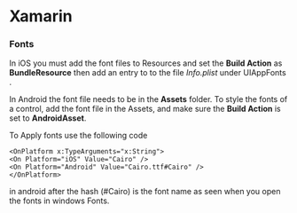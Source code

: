 # Xamarin
### Fonts
In iOS you must add the font files to Resources and set the **Build Action** as  **BundleResource** then add an entry to to the file *Info.plist* under UIAppFonts .

In Android the font file needs to be in the **Assets** folder. To style the fonts of a control, add the font file in the Assets, and make sure the **Build Action** is set to **AndroidAsset**.

To Apply fonts use the following code 

    <OnPlatform x:TypeArguments="x:String">
    <On Platform="iOS" Value="Cairo" />
    <On Platform="Android" Value="Cairo.ttf#Cairo" />
    </OnPlatform>

in android after the hash (#Cairo) is the font name as seen when you open the fonts in windows Fonts.
